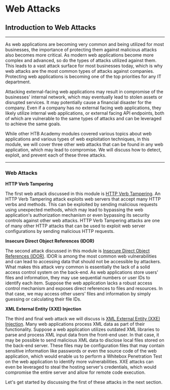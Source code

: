 # Web Attacks

## Introduction to Web Attacks

***

As web applications are becoming very common and being utilized for most businesses, the importance of protecting them against malicious attacks also becomes more critical. As modern web applications become more complex and advanced, so do the types of attacks utilized against them. This leads to a vast attack surface for most businesses today, which is why web attacks are the most common types of attacks against companies. Protecting web applications is becoming one of the top priorities for any IT department.

Attacking external-facing web applications may result in compromise of the businesses' internal network, which may eventually lead to stolen assets or disrupted services. It may potentially cause a financial disaster for the company. Even if a company has no external facing web applications, they likely utilize internal web applications, or external facing API endpoints, both of which are vulnerable to the same types of attacks and can be leveraged to achieve the same goals.

While other HTB Academy modules covered various topics about web applications and various types of web exploitation techniques, in this module, we will cover three other web attacks that can be found in any web application, which may lead to compromise. We will discuss how to detect, exploit, and prevent each of these three attacks.

***

### Web Attacks

**HTTP Verb Tampering**

The first web attack discussed in this module is [HTTP Verb Tampering](https://owasp.org/www-project-web-security-testing-guide/v41/4-Web\_Application\_Security\_Testing/07-Input\_Validation\_Testing/03-Testing\_for\_HTTP\_Verb\_Tampering). An HTTP Verb Tampering attack exploits web servers that accept many HTTP verbs and methods. This can be exploited by sending malicious requests using unexpected methods, which may lead to bypassing the web application's authorization mechanism or even bypassing its security controls against other web attacks. HTTP Verb Tampering attacks are one of many other HTTP attacks that can be used to exploit web server configurations by sending malicious HTTP requests.

**Insecure Direct Object References (IDOR)**

The second attack discussed in this module is [Insecure Direct Object References (IDOR)](https://owasp.org/www-project-web-security-testing-guide/latest/4-Web\_Application\_Security\_Testing/05-Authorization\_Testing/04-Testing\_for\_Insecure\_Direct\_Object\_References). IDOR is among the most common web vulnerabilities and can lead to accessing data that should not be accessible by attackers. What makes this attack very common is essentially the lack of a solid access control system on the back-end. As web applications store users' files and information, they may use sequential numbers or user IDs to identify each item. Suppose the web application lacks a robust access control mechanism and exposes direct references to files and resources. In that case, we may access other users' files and information by simply guessing or calculating their file IDs.

**XML External Entity (XXE) Injection**

The third and final web attack we will discuss is [XML External Entity (XXE) Injection](https://owasp.org/www-community/vulnerabilities/XML\_External\_Entity\_\(XXE\)\_Processing). Many web applications process XML data as part of their functionality. Suppose a web application utilizes outdated XML libraries to parse and process XML input data from the front-end user. In that case, it may be possible to send malicious XML data to disclose local files stored on the back-end server. These files may be configuration files that may contain sensitive information like passwords or even the source code of the web application, which would enable us to perform a Whitebox Penetration Test on the web application to identify more vulnerabilities. XXE attacks can even be leveraged to steal the hosting server's credentials, which would compromise the entire server and allow for remote code execution.

Let's get started by discussing the first of these attacks in the next section.
